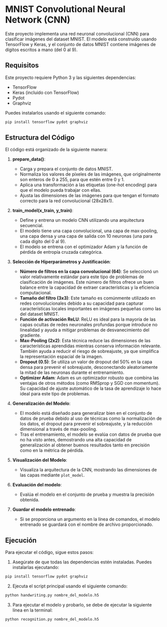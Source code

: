 # MNIST Convolutional Neural Network (CNN)

Este proyecto implementa una red neuronal convolucional (CNN) para clasificar imágenes del dataset MNIST. El modelo está construido usando TensorFlow y Keras, y el conjunto de datos MNIST contiene imágenes de dígitos escritos a mano (del 0 al 9). 

## Requisitos

Este proyecto requiere Python 3 y las siguientes dependencias:

- TensorFlow
- Keras (incluido con TensorFlow)
- Pydot
- Graphviz

Puedes instalarlos usando el siguiente comando:

```bash
pip install tensorflow pydot graphviz
````
## Estructura del Código

El código está organizado de la siguiente manera:

1. **prepare_data()**: 
   - Carga y prepara el conjunto de datos MNIST.
   - Normaliza los valores de píxeles de las imágenes, que originalmente son enteros de 0 a 255, para que estén entre 0 y 1.
   - Aplica una transformación a las etiquetas (one-hot encoding) para que el modelo pueda trabajar con ellas.
   - Ajusta las dimensiones de las imágenes para que tengan el formato correcto para la red convolucional (28x28x1).
   
2. **train_model(x_train, y_train)**:
   - Define y entrena un modelo CNN utilizando una arquitectura secuencial.
   - El modelo tiene una capa convolucional, una capa de max-pooling, una capa densa y una capa de salida con 10 neuronas (una para cada dígito del 0 al 9).
   - El modelo se entrena con el optimizador Adam y la función de pérdida de entropía cruzada categórica.

3. **Selección de Hiperparámetros y Justificación**:
   - **Número de filtros en la capa convolucional (64)**: Se seleccionó un valor relativamente estándar para este tipo de problemas de clasificación de imágenes. Este número de filtros ofrece un buen balance entre la capacidad de extraer características y la eficiencia computacional.
   - **Tamaño del filtro (3x3)**: Este tamaño es comúnmente utilizado en redes convolucionales debido a su capacidad para capturar características locales importantes en imágenes pequeñas como las del dataset MNIST.
   - **Función de activación ReLU**: ReLU es ideal para la mayoría de las capas ocultas de redes neuronales profundas porque introduce no linealidad y ayuda a mitigar problemas de desvanecimiento del gradiente.
   - **Max-Pooling (2x2)**: Esta técnica reduce las dimensiones de las características aprendidas mientras conserva información relevante. También ayuda a reducir el riesgo de sobreajuste, ya que simplifica la representación espacial de la imagen.
   - **Dropout (0.5)**: Se utiliza un valor de dropout del 50% en la capa densa para prevenir el sobreajuste, desconectando aleatoriamente la mitad de las neuronas durante el entrenamiento.
   - **Optimizer Adam**: Adam es un optimizador robusto que combina las ventajas de otros métodos (como RMSprop y SGD con momentum). Su capacidad de ajuste automático de la tasa de aprendizaje lo hace ideal para este tipo de problemas.

4. **Generalización del Modelo**:
   - El modelo está diseñado para generalizar bien en el conjunto de datos de prueba debido al uso de técnicas como la normalización de los datos, el dropout para prevenir el sobreajuste, y la reducción dimensional a través de max-pooling.
   - Tras el entrenamiento, el modelo se evalúa con datos de prueba que no ha visto antes, demostrando una alta capacidad de generalización al obtener buenos resultados tanto en precisión como en la métrica de pérdida.

5. **Visualización del Modelo**:
   - Visualiza la arquitectura de la CNN, mostrando las dimensiones de las capas mediante `plot_model`.

6. **Evaluación del modelo**:
   - Evalúa el modelo en el conjunto de prueba y muestra la precisión obtenida.

7. **Guardar el modelo entrenado**:
   - Si se proporciona un argumento en la línea de comandos, el modelo entrenado se guardará con el nombre de archivo proporcionado.

## Ejecución

Para ejecutar el código, sigue estos pasos:

1. Asegúrate de que todas las dependencias estén instaladas. Puedes instalarlas ejecutando:

```bash
pip install tensorflow pydot graphviz
```

2. Ejecuta el script principal usando el siguiente comando:

```bash
python handwriting.py nombre_del_modelo.h5
````

3. Para ejecutar el modelo y probarlo, se debe de ejecutar la siguiente línea en la terminal:

```bash
python recognition.py nombre_del_modelo.h5
````
